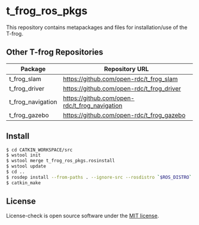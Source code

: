 t_frog_ros_pkgs
=================
This repository contains metapackages and files for installation/use of the T-frog.

## Other T-frog Repositories

Package | Repository URL
------- | --------------
t_frog_slam | https://github.com/open-rdc/t_frog_slam
t_frog_driver | https://github.com/open-rdc/t_frog_driver
t_frog_navigation | https://github.com/open-rdc/t_frog_navigation
t_frog_gazebo | https://github.com/open-rdc/t_frog_gazebo

## Install

```sh
$ cd CATKIN_WORKSPACE/src
$ wstool init
$ wstool merge t_frog_ros_pkgs.rosinstall
$ wstool update
$ cd ..
$ rosdep install --from-paths . --ignore-src --rosdistro `$ROS_DISTRO` -y
$ catkin_make
```

## License

License-check is open source software under the [MIT license](https://github.com/open-rdc/t_frog_ros_pkgs/blob/master/LICENSE).
